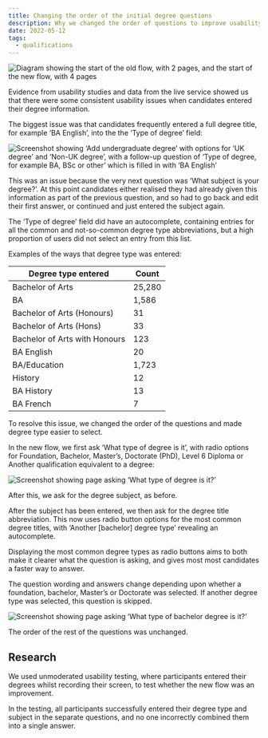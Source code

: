 ```yaml
---
title: Changing the order of the initial degree questions
description: Why we changed the order of questions to improve usability
date: 2022-05-12
tags:
  - qualifications
---
```


![Diagram showing the start of the old flow, with 2 pages, and the start of the new flow, with 4 pages](degree-flow-changes.png)

Evidence from usability studies and data from the live service showed us that there were some consistent usability issues when candidates entered their degree information.

The biggest issue was that candidates frequently entered a full degree title, for example ‘BA English’, into the the ‘Type of degree’ field:

![Screenshot showing ‘Add undergraduate degree’ with options for ‘UK degree’ and ‘Non-UK degree’, with a follow-up question of ‘Type of degree, for example BA, BSc or other’ which is filled in with ‘BA English’](degree-flow-old-first-question.png "First question in previous degree flow showing someone incorrecting answering")

This was an issue because the very next question was ‘What subject is your degree?’. At this point candidates either realised they had already given this information as part of the previous question, and so had to go back and edit their first answer, or continued and just entered the subject again.

The ‘Type of degree’ field did have an autocomplete, containing entries for all the common and not-so-common degree type abbreviations, but a high proportion of users did not select an entry from this list.

Examples of the ways that degree type was entered:

| Degree type entered | Count |
| --- | --- |
|Bachelor of Arts|25,280|
|BA|1,586|
|Bachelor of Arts (Honours)|31|
|Bachelor of Arts (Hons)|33|
|Bachelor of Arts with Honours|123|
|BA English|20|
|BA/Education|1,723|
|History|12|
|BA History|13|
|BA French|7|

To resolve this issue, we changed the order of the questions and made degree type easier to select.

In the new flow, we first ask ‘What type of degree is it’, with radio options for Foundation, Bachelor, Master’s, Doctorate (PhD), Level 6 Diploma or Another qualification equivalent to a degree:

![Screenshot showing page asking ‘What type of degree is it?’](degree-flow-new-degree-type.png "New question for type of degree")

After this, we ask for the degree subject, as before.

After the subject has been entered, we then ask for the degree title abbreviation. This now uses radio button options for the most common degree titles, with ‘Another [bachelor] degree type’ revealing an autocomplete.

Displaying the most common degree types as radio buttons aims to both make it clearer what the question is asking, and gives most most candidates a faster way to answer.

The question wording and answers change depending upon whether a foundation, bachelor, Master’s or Doctorate was selected. If another degree type was selected, this question is skipped.

![Screenshot showing page asking ‘What type of bachelor degree is it?’](degree-flow-new-type-of-bachelor.png "New question for type of bachelor degree")

The order of the rest of the questions was unchanged.

## Research

We used unmoderated usability testing, where participants entered their degrees whilst recording their screen, to test whether the new flow was an improvement.

In the testing, all participants successfully entered their degree type and subject in the separate questions, and no one incorrectly combined them into a single answer.
